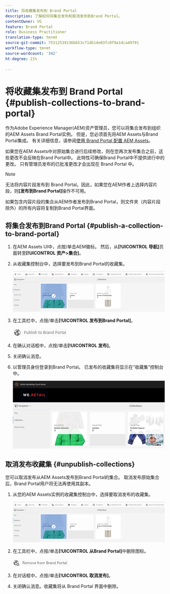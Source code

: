 ```yaml
---
title: 将收藏集发布到 Brand Portal
description: 了解如何将集合发布和取消发布到Brand Portal。
contentOwner: VG
feature: Brand Portal
role: Business Practitioner
translation-type: tm+mt
source-git-commit: 75312539136bb53cf1db1de03fc0f9a1dca49791
workflow-type: tm+mt
source-wordcount: '342'
ht-degree: 21%

---
```



# 将收藏集发布到 Brand Portal {#publish-collections-to-brand-portal}

作为Adobe Experience Manager(AEM)资产管理员，您可以将集合发布到组织的AEM Assets Brand Portal实例。 但是，您必须首先将AEM Assets与Brand Portal集成。 有关详细信息，请参阅[使用 Brand Portal 配置 AEM Assets](configure-aem-assets-with-brand-portal.md)。

如果您在AEM Assets中对原始集合进行后续修改，则在您再次发布集合之前，这些更改不会反映在Brand Portal中。 此特性可确保Brand Portal中不提供进行中的更改。 只有管理员发布的已批准更改才会出现在 Brand Portal 中。

>[!NOTE]
>
>无法将内容片段发布到 Brand Portal。因此，如果您在AEM作者上选择内容片段，则&#x200B;**[发布到Brand Portal]**&#x200B;操作不可用。
>
>如果包含内容片段的集合从AEM作者发布到Brand Portal，则文件夹（内容片段除外）的所有内容将复制到Brand Portal界面。

## 将集合发布到Brand Portal {#publish-a-collection-to-brand-portal}

1. 在AEM Assets UI中，点按/单击AEM徽标。 然后，从&#x200B;**[!UICONTROL 导航]**&#x200B;页面转至&#x200B;**[!UICONTROL 资产>集合]**。
2. 从收藏集控制台中，选择要发布到Brand Portal的收藏集。

   ![select_collection](assets/select_collection.png)

3. 在工具栏中，点按/单击&#x200B;**[!UICONTROL 发布到Brand Portal]**。

   ![publish_to_bp_icon](assets/publish_to_bp_icon.png)

4. 在确认对话框中，点按/单击&#x200B;**[!UICONTROL 发布]**。
5. 关闭确认消息。
6. 以管理员身份登录到Brand Portal。 已发布的收藏集将显示在“收藏集”控制台中。

   ![published_collection](assets/published_collection.png)

## 取消发布收藏集 {#unpublish-collections}

您可以取消发布从AEM Assets发布到Brand Portal的集合。 取消发布原始集合后，Brand Portal用户将无法再使用其副本。

1. 从您的AEM Assets实例的收藏集控制台中，选择要取消发布的收藏集。

   ![select_collection-1](assets/select_collection-1.png)

2. 在工具栏中，点按/单击&#x200B;**[!UICONTROL 从Brand Portal]**&#x200B;中删除图标。

   ![remove_from_bp_icon](assets/remove_from_bp_icon.png)

3. 在对话框中，点按/单击&#x200B;**[!UICONTROL 取消发布]**。
4. 关闭确认消息。收藏集将从 Brand Portal 界面中删除。
